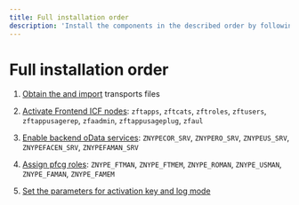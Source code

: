 ```yaml
---
title: Full installation order
description: 'Install the components in the described order by following linked component-specific guides.'
---
```

# Full installation order

1. [Obtain the and import](inst/step-1.md) transports files

2. [Activate Frontend ICF nodes](inst/step-2.md): `zftapps`, `zftcats`, `zftroles`,  `zftusers`, `zftappusagerep`, `zfaadmin`, `zftappusageplug`, `zfaul`

3. [Enable backend oData services](inst/step-3.md): `ZNYPECOR_SRV`, `ZNYPERO_SRV`, `ZNYPEUS_SRV`, `ZNYPEFACEN_SRV`, `ZNYPEFAMAN_SRV`

4. [Assign pfcg roles](inst/step-4.md): `ZNYPE_FTMAN`, `ZNYPE_FTMEM`, `ZNYPE_ROMAN`, `ZNYPE_USMAN`, `ZNYPE_FAMAN`, `ZNYPE_FAMEM`

5. [Set the parameters for activation key and log mode](https://help.fioriappsusage.org/2020/inst/step-5/)



